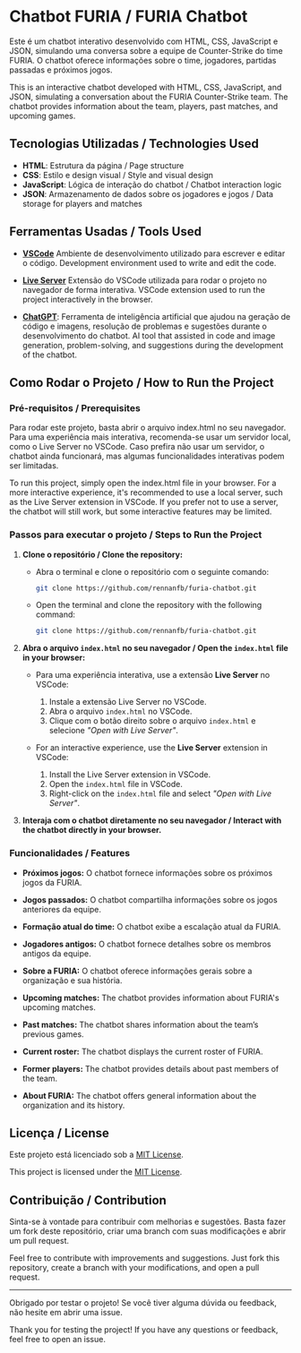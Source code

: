 # Chatbot FURIA / FURIA Chatbot

Este é um chatbot interativo desenvolvido com HTML, CSS, JavaScript e JSON, simulando uma conversa sobre a equipe de Counter-Strike do time FURIA. O chatbot oferece informações sobre o time, jogadores, partidas passadas e próximos jogos.

This is an interactive chatbot developed with HTML, CSS, JavaScript, and JSON, simulating a conversation about the FURIA Counter-Strike team. The chatbot provides information about the team, players, past matches, and upcoming games.

## Tecnologias Utilizadas / Technologies Used

- **HTML**: Estrutura da página / Page structure
- **CSS**: Estilo e design visual / Style and visual design
- **JavaScript**: Lógica de interação do chatbot / Chatbot interaction logic
- **JSON**: Armazenamento de dados sobre os jogadores e jogos / Data storage for players and matches

## Ferramentas Usadas / Tools Used

- **[VSCode](https://code.visualstudio.com/)**
Ambiente de desenvolvimento utilizado para escrever e editar o código.
Development environment used to write and edit the code. 

- **[Live Server](https://marketplace.visualstudio.com/items?itemName=ritwickdey.LiveServer)**
Extensão do VSCode utilizada para rodar o projeto no navegador de forma interativa.
VSCode extension used to run the project interactively in the browser. 

- **[ChatGPT](https://chat.openai.com/)**:
Ferramenta de inteligência artificial que ajudou na geração de código e imagens, resolução de problemas e sugestões durante o desenvolvimento do chatbot.
AI tool that assisted in code and image generation, problem-solving, and suggestions during the development of the chatbot.  

## Como Rodar o Projeto / How to Run the Project

### Pré-requisitos / Prerequisites

Para rodar este projeto, basta abrir o arquivo index.html no seu navegador. Para uma experiência mais interativa, recomenda-se usar um servidor local, como o Live Server no VSCode. Caso prefira não usar um servidor, o chatbot ainda funcionará, mas algumas funcionalidades interativas podem ser limitadas.

To run this project, simply open the index.html file in your browser. For a more interactive experience, it's recommended to use a local server, such as the Live Server extension in VSCode. If you prefer not to use a server, the chatbot will still work, but some interactive features may be limited.

### Passos para executar o projeto / Steps to Run the Project

1. **Clone o repositório / Clone the repository:**
   - Abra o terminal e clone o repositório com o seguinte comando:
     ```bash
     git clone https://github.com/rennanfb/furia-chatbot.git
     ```
   - Open the terminal and clone the repository with the following command:
     ```bash
     git clone https://github.com/rennanfb/furia-chatbot.git
     ``````

2. **Abra o arquivo `index.html` no seu navegador / Open the `index.html` file in your browser:**
   - Para uma experiência interativa, use a extensão **Live Server** no VSCode:
     1. Instale a extensão Live Server no VSCode.
     2. Abra o arquivo `index.html` no VSCode.
     3. Clique com o botão direito sobre o arquivo `index.html` e selecione *"Open with Live Server"*.

   - For an interactive experience, use the **Live Server** extension in VSCode:
     1. Install the Live Server extension in VSCode.
     2. Open the `index.html` file in VSCode.
     3. Right-click on the `index.html` file and select *"Open with Live Server"*.

3. **Interaja com o chatbot diretamente no seu navegador / Interact with the chatbot directly in your browser.**

### Funcionalidades / Features

- **Próximos jogos:** O chatbot fornece informações sobre os próximos jogos da FURIA.
- **Jogos passados:** O chatbot compartilha informações sobre os jogos anteriores da equipe.
- **Formação atual do time:** O chatbot exibe a escalação atual da FURIA.
- **Jogadores antigos:** O chatbot fornece detalhes sobre os membros antigos da equipe.
- **Sobre a FURIA:** O chatbot oferece informações gerais sobre a organização e sua história.

- **Upcoming matches:** The chatbot provides information about FURIA's upcoming matches.
- **Past matches:** The chatbot shares information about the team’s previous games.
- **Current roster:** The chatbot displays the current roster of FURIA.
- **Former players:** The chatbot provides details about past members of the team.
- **About FURIA:** The chatbot offers general information about the organization and its history.
## Licença / License

Este projeto está licenciado sob a [MIT License](LICENSE).

This project is licensed under the [MIT License](LICENSE).

## Contribuição / Contribution

Sinta-se à vontade para contribuir com melhorias e sugestões. Basta fazer um fork deste repositório, criar uma branch com suas modificações e abrir um pull request.

Feel free to contribute with improvements and suggestions. Just fork this repository, create a branch with your modifications, and open a pull request.

---

Obrigado por testar o projeto! Se você tiver alguma dúvida ou feedback, não hesite em abrir uma issue.

Thank you for testing the project! If you have any questions or feedback, feel free to open an issue.